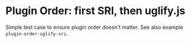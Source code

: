 # Plugin Order: first SRI, then uglify.js

Simple test case to ensure plugin order doesn't matter. See also
example `plugin-order-uglify-sri`.
